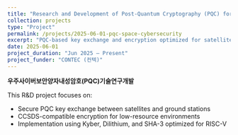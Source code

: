 ```yaml
---
title: "Research and Development of Post-Quantum Cryptography (PQC) for Space Cybersecurity"
collection: projects
type: "Project"
permalink: /projects/2025-06-01-pqc-space-cybersecurity
excerpt: "PQC-based key exchange and encryption optimized for satellite-ground data security."
date: 2025-06-01
project_duration: "Jun 2025 – Present"
project_funder: "CONTEC (컨텍)"
---
```


**우주사이버보안양자내성암호(PQC)기술연구개발**

This R&D project focuses on:
- Secure PQC key exchange between satellites and ground stations
- CCSDS-compatible encryption for low-resource environments
- Implementation using Kyber, Dilithium, and SHA-3 optimized for RISC-V
